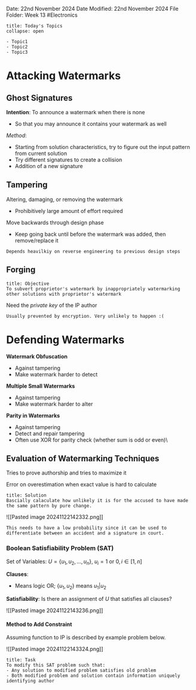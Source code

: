 Date: 22nd November 2024
Date Modified: 22nd November 2024
File Folder: Week 13
#Electronics

```ad-abstract
title: Today's Topics
collapse: open

- Topic1
- Topic2
- Topic3

```

# Attacking Watermarks

## Ghost Signatures

**Intention**: To announce a watermark when there is none
- So that you may announce it contains your watermark as well

*Method*:
- Starting from solution characteristics, try to figure out the input pattern from current solution
- Try different signatures to create a collision
- Addition of a new signature
## Tampering

Altering, damaging, or removing the watermark
- Prohibitively large amount of effort required

Move backwards through design phase
- Keep going back until before the watermark was added, then remove/replace it

```ad-note
Depends heavilkiy on reverse engineering to previous design steps
```

## Forging

```ad-summary
title: Objective
To subvert proprietor's watermark by inappropriately watermarking other solutions with proprietor's watermark
```

Need the *private key* of the IP author

```ad-warning
Usually prevented by encryption. Very unlikely to happen :(
```

# Defending Watermarks

**Watermark Obfuscation**
- Against tampering
- Make watermark harder to detect

**Multiple Small Watermarks**
- Against tampering
- Make watermark harder to alter

**Parity in Watermarks**
- Against tampering
- Detect and repair tampering
- Often use XOR for parity check (whether sum is odd or even)\

## Evaluation of Watermarking Techniques

Tries to prove authorship and tries to maximize it

Error on overestimation when exact value is hard to calculate

```ad-check
title: Solution
Bascially calaculate how unlikely it is for the accused to have made the same pattern by pure change.
```

![[Pasted image 20241122142332.png]]
```ad-important
This needs to have a low probability since it can be used to differentiate between an accident and a signature in court.
```

### Boolean Satisfiability Problem (SAT)

Set of Variables: $U = \{ u_1, u_2,...,u_n\}$, $u_i = 1 \mbox{ or } 0, i \in [1, n]$

**Clauses**:
- Means logic OR; $\{ u_1, u_2 \}$ means $u_1 | u_2$

**Satisfiability**: Is there an assignment of $U$ that satisfies all clauses?

![[Pasted image 20241122143236.png]]
#### Method to Add Constraint

Assuming function to IP is described by example problem below.

![[Pasted image 20241122143324.png]]

```ad-question
title: Task
To modify this SAT problem such that:
- Any solution to modified problem satisfies old problem
- Both modified problem and solution contain information uniquely identifying author
```



